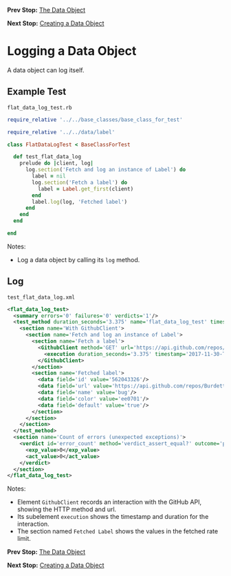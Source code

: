 <!--- GENERATED FILE, DO NOT EDIT --->
**Prev Stop:** [The Data Object](./DataObjects.md#the-data-object)

**Next Stop:** [Creating a Data Object](./FlatDataNew.md#creating-a-data-object)


# Logging a Data Object

A data object can log itself.

## Example Test

<code>flat_data_log_test.rb</code>
```ruby
require_relative '../../base_classes/base_class_for_test'

require_relative '../../data/label'

class FlatDataLogTest < BaseClassForTest

  def test_flat_data_log
    prelude do |client, log|
      log.section('Fetch and log an instance of Label') do
        label = nil
        log.section('Fetch a label') do
          label = Label.get_first(client)
        end
        label.log(log, 'Fetched label')
      end
    end
  end

end
```

Notes:

- Log a data object by calling its `log` method.

## Log

<code>test_flat_data_log.xml</code>
```xml
<flat_data_log_test>
  <summary errors='0' failures='0' verdicts='1'/>
  <test_method duration_seconds='3.375' name='flat_data_log_test' timestamp='2017-11-30-Thu-15.20.37.742'>
    <section name='With GithubClient'>
      <section name='Fetch and log an instance of Label'>
        <section name='Fetch a label'>
          <GithubClient method='GET' url='https://api.github.com/repos/BurdetteLamar/RubyTest/labels'>
            <execution duration_seconds='3.375' timestamp='2017-11-30-Thu-15.20.37.742'/>
          </GithubClient>
        </section>
        <section name='Fetched label'>
          <data field='id' value='562043326'/>
          <data field='url' value='https://api.github.com/repos/BurdetteLamar/RubyTest/labels/bug'/>
          <data field='name' value='bug'/>
          <data field='color' value='ee0701'/>
          <data field='default' value='true'/>
        </section>
      </section>
    </section>
  </test_method>
  <section name='Count of errors (unexpected exceptions)'>
    <verdict id='error_count' method='verdict_assert_equal?' outcome='passed' volatile='true'>
      <exp_value>0</exp_value>
      <act_value>0</act_value>
    </verdict>
  </section>
</flat_data_log_test>
```

Notes:

- Element `GithubClient` records an interaction with the GitHub API, showing the HTTP method and url.
- Its subelement `execution` shows the timestamp and duration for the interaction.
- The section named `Fetched Label` shows the values in the fetched rate limit.

**Prev Stop:** [The Data Object](./DataObjects.md#the-data-object)

**Next Stop:** [Creating a Data Object](./FlatDataNew.md#creating-a-data-object)

